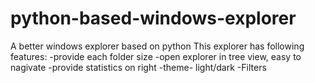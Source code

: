 # python-based-windows-explorer
A better windows explorer based on python
This explorer has following features:
-provide each folder size
-open explorer in tree view, easy to nagivate
-provide statistics on right
-theme- light/dark
-Filters
